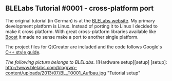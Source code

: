 ## BLELabs Tutorial #0001 - cross-platform port ##

The original tutorial (in German) is at the [BLELabs website](http://www.blelabs.com/blog/category/tutorials). My primary development platform is Linux. Instead of porting it to Linux I decided to make it cross platform. With great cross-platform libraries available like [Boost](http://www.boost.org/) it made no sense make a port to another single platform.

The project files for QtCreator are included and the code follows Google's [C++ style guide](http://google-styleguide.googlecode.com/svn/trunk/cppguide.xml).

*The following picture belongs to BLELabs.*
![Hardware setup][setup]
[setup]: http://www.blelabs.com/blog/wp-content/uploads/2013/07/BL_T0001_Aufbau.jpg "Tutorial setup"


